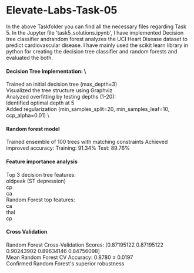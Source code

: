 # Elevate-Labs-Task-05

In the above Taskfolder you can find all the necessary files regarding Task 5. In the Jupyter file 'task5_solutions.ipynb', I have implemented Decision tree classifier andrandom forest  analyzes the UCI Heart Disease dataset to predict cardiovascular disease. I have mainly used the scikit learn library in python for creating the decision tree classifier and random forests and evaluated the both.

#### Decision Tree Implementation: \
Trained an initial decision tree (max_depth=3) \
Visualized the tree structure using Graphviz \
Analyzed overfitting by testing depths (1-20): \
Identified optimal depth at 5 \
Added regularization (min_samples_split=20, min_samples_leaf=10, ccp_alpha=0.01) \

#### Random forest model
Trained ensemble of 100 trees with matching constraints
Achieved improved accuracy:
Training: 91.34%
Test: 89.76%

#### Feature importance analysis
Top 3 decision tree features: \
oldpeak (ST depression) \
cp \
ca \
Random Forest top features: \
ca \
thal \
cp

#### Cross Validation
Random Forest Cross-Validation Scores: [0.87195122 0.87195122 0.90243902 0.89634146 0.84756098] \
Mean Random Forest CV Accuracy: 0.8780 ± 0.0197 \
Confirmed Random Forest's superior robustness
